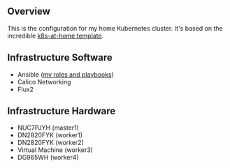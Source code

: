 ## Overview
This is the configuration for my home Kubernetes cluster. It's based on the incredible [k8s-at-home template](https://github.com/k8s-at-home/template-cluster-k3s).

## Infrastructure Software
* Ansible ([my roles and playbooks](https://github.com/rwlove/ansible))
* Calico Networking
* Flux2

## Infrastructure Hardware
* NUC7PJYH (master1)
* DN2820FYK (worker1)
* DN2820FYK (worker2)
* Virtual Machine (worker3)
* DG965WH (worker4)
